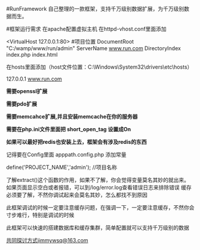 #RunFramework
自己整理的一款框架，支持千万级别数据扩展，为千万级别数据而生。

#框架运行需求
在apache配置虚拟主机
在httpd-vhost.conf里面添加

<VirtualHost 127.0.0.1:80>
	#项目位置
    DocumentRoot "C:/wamp/www/run/admin"
    ServerName www.run.com
    DirectoryIndex index.php index.html 
</VirtualHost>

在hosts里面添加（host文件位置：C:\Windows\System32\drivers\etc\hosts）

127.0.0.1       www.run.com


 **需要openssl扩展** 

 **需要pdo扩展** 

 **需要memcahce扩展,并且安装memcache在你的服务器** 

 **需要在php.ini文件里面把 short_open_tag 设置成On** 

 **如果可以最好把redis也安装上去，框架会有涉及redis的东西**

记得要在Config里面 apppath.config.php 添加常量

define('PROJECT_NAME','admin'); //项目名称

了解extract()这个函数的作用，如果不了解，你会觉得变量莫名其妙的就出来。
如果页面显示空白或者报错，可以到/log/error.log查看错误日志来排除错误
缓存必须要了解，不然你调试起来会莫名其妙，怎么都找不到原因        

此框架调试的时候一定要注意缓存问题，在强调一下，一定要注意缓存，不然你会寸步难行，特别是调试的时候

此框架可以快速的搭建数据库和缓存集群，简单配置就可以支持千万级别的数据

共同探讨方式jimmywsq@163.com
